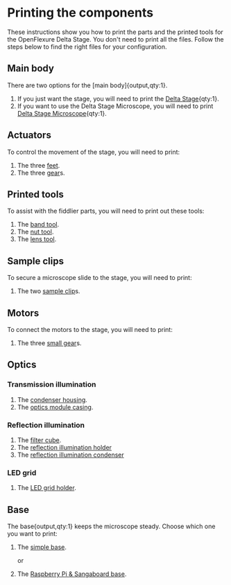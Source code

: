 # Printing the components

These instructions show you how to print the parts and the printed tools for the OpenFlexure Delta Stage. You don't need to print all the files.  Follow the steps below to find the right files for your configuration. 

[Delta Stage]: models/delta_stage.stl "{cat:3DPrinted}}"
[Delta Stage Microscope]: models/reflection_transmission_delta_stage.stl "{cat: 3DPrinted}"
[feet]: models/feet.stl "{cat:3DPrinted, note: All three feet are in the one file.}"
[Raspberry Pi & Sangaboard base]: models/base_raspi_sangaboard.stl "{cat: 3DPrinted}"
[simple base]: models/base.stl "{cat: 3DPrinted}"
[band tool]: models/actuatortools.md#bandtool "{cat: 3DPrinted_tool}"
[nut tool]: models/actuatortools.md#nuttool "{cat:3DPrinted_tool}"
[sample clip]: models/sample_clips.stl "{cat: 3DPrinted, note: Both sample clips are in the one file.}"
[gear]: models/gears.stl "{cat: 3DPrinted, note: All three gears are in the one file.}"
[small gear]: models/small_gears.stl "{cat: 3DPrinted, note: All three gears are in the one file.}"
[lens tool]: models/lens_tool.stl "{cat:3DPrinted}"
[condenser housing]: models/condenser_housing.stl "{cat:3DPrinted}"
[camera cover]: models/camera_cover.stl "{cat:3DPrinted}"
[LED grid holder]: models/LED_grid_holder.stl "{cat:3DPrinted}"
[optics module casing]: models/optics_module_casing.md "{cat:3DPrinted}"
[filter cube]: models/filter_cube.md "{cat:3DPrinted}"
[reflection illumination holder]: models/reflection_illumination.md "{cat:3DPrinted}"
[reflection illumination condenser]: models/reflection_illumination.md "{cat:3DPrinted}"

## Main body
There are two options for the [main body]{output,qty:1}.

1. If you just want the stage, you will need to print the [Delta Stage]{qty:1}.
2. If you want to use the Delta Stage Microscope, you will need to print [Delta Stage Microscope]{qty:1}.

## Actuators
To control the movement of the stage, you will need to print:

1. The three [feet].
2. The three [gear]s.

## Printed tools  
To assist with the fiddlier parts, you will need to print out these tools:

1. The [band tool].
2. The [nut tool].
3. The [lens tool].

## Sample clips
To secure a microscope slide to the stage, you will need to print:

1. The two [sample clip]s.

## Motors

To connect the motors to the stage, you will need to print:

1. The three [small gear]s.

## Optics

### Transmission illumination

1. The [condenser housing].
2. The [optics module casing].

### Reflection illumination

1. The [filter cube].
2. The [reflection illumination holder]
3. The [reflection illumination condenser]

### LED grid

1. The [LED grid holder].

## Base

The base{output,qty:1} keeps the microscope steady. Choose which one you want to print:

1. The [simple base].

   or

2. The [Raspberry Pi & Sangaboard base].
